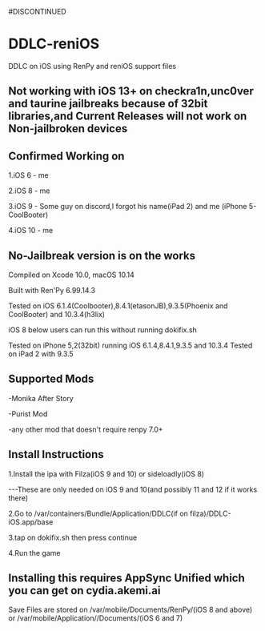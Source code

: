 #DISCONTINUED


# DDLC-reniOS

DDLC on iOS using RenPy and reniOS support files

Not working with iOS 13+  on checkra1n,unc0ver and taurine jailbreaks because of 32bit libraries,and Current Releases will not work on Non-jailbroken devices
-- 
Confirmed Working on
--
1.iOS 6 - me

2.iOS 8 - me

3.iOS 9 - Some guy on discord,I forgot his name(iPad 2) and me (iPhone 5-CoolBooter)

4.iOS 10 - me



No-Jailbreak version is on the works
--
Compiled on Xcode 10.0, macOS 10.14

Built with Ren'Py 6.99.14.3

Tested on iOS 6.1.4(Coolbooter),8.4.1(etasonJB),9.3.5(Phoenix and CoolBooter) and 10.3.4(h3lix)

iOS 8 below users can run this without running dokifix.sh

Tested on iPhone 5,2(32bit) running iOS 6.1.4,8.4.1,9.3.5 and 10.3.4
Tested on iPad 2 with 9.3.5

Supported Mods
--
  -Monika After Story
  
  -Purist Mod
  
  -any other mod that doesn't require renpy 7.0+
  
  Install Instructions
  --
  1.Install the ipa with Filza(iOS 9 and 10) or sideloadly(iOS 8)
  
  ---These are only needed on iOS 9 and 10(and possibly 11 and 12 if it works there)
  
  2.Go to /var/containers/Bundle/Application/DDLC(if on filza)/DDLC-iOS.app/base
  
  3.tap on dokifix.sh then press continue
  
  4.Run the game
  


Installing this requires AppSync Unified which you can get on cydia.akemi.ai
--
  
Save Files are stored on /var/mobile/Documents/RenPy/(iOS 8 and above) or /var/mobile/Application/<uuid>/Documents/(iOS 6 and 7)
